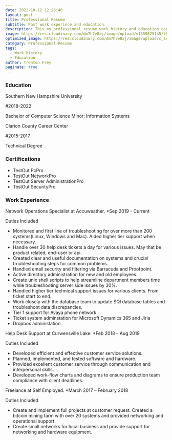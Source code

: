 ```yaml
---
date: 2022-10-12 12:26:40
layout: post
title: Professional Resume
subtitle: Past work experince and education.
description: This my professional resume work history and education can be found here. 
image: https://res.cloudinary.com/dm7h7e8xj/image/upload/v1559825145/theme16_o0seet.jpg
optimized_image: https://res.cloudinary.com/dm7h7e8xj/image/upload/c_scale,w_380/v1559825145/theme16_o0seet.jpg
category: Professional-Resume
tags:
  - Work history
  - Education
author: Trenton Frey
paginate: true
---
```


### Education

Southern New Hampshire University

#2018-2022

Bachelor of Computer Science
Minor: Information Systems

Clarion County Career Center

#2015-2017

Technical Degree

### Certifications

* TestOut PcPro
* TestOut NetworkPro
* TestOut Server AdministrationPro
* TestOut SecurityPro


### Work Experience

Network Operations Specialist at Accuweather.
*Sep 2019 - Current

Duties Included 

* Monitored and first line of troubleshooting for over more than 200 systems(Linux, Windows and Mac). Aided higher tier support when necessary.
* Handle over 30 help desk tickets a day for various issues. May that be product related, end-user or api.
* Created clear and useful documentation on systems and crucial troubleshooting steps for common problems.
* Handled email security and filtering via Barracuda and Proofpoint.
* Active directory administration for new and old employees.
* Create unix shell scripts to help streamline department members time while troubleshooting server side issues by 30%.
* Handled higher tier technical support issues for various clients. From ticket start to end.
* Work closely with the database team to update SQl database tables and troubleshoot data discrepancies.
* Tier 1 support for Avaya phone network
* Ticket system adminstation for Microsoft Dynamics 365 and Jiria 
* Dropbox administation. 


Help Desk Support at Curwensville Lake.
*Feb 2018 – Aug 2019

Duties Included 

* Developed efficient and effective customer service solutions.
* Planned, implemented, and tested software and hardware. 
* Provided excellent customer service through communication and interpersonal skills.
* Developed work-flow charts and diagrams to ensure production team compliance with client deadlines.


Freelance at Self Employed.
*March 2017 – February 2018

Duties Included 

* Create and implement full projects at customer request. Created a bitcoin mining farm with over 20 systems and provided networking and operational support.
* Create small networks for local business and provide support for networking and hardware equipment.









 

	
	






